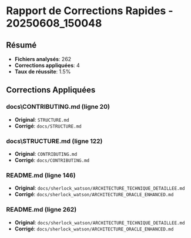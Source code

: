 # Rapport de Corrections Rapides - 20250608_150048

## Résumé
- **Fichiers analysés**: 262
- **Corrections appliquées**: 4
- **Taux de réussite**: 1.5%

## Corrections Appliquées

### docs\CONTRIBUTING.md (ligne 20)
- **Original**: `STRUCTURE.md`
- **Corrigé**: `docs/STRUCTURE.md`

### docs\STRUCTURE.md (ligne 122)
- **Original**: `CONTRIBUTING.md`
- **Corrigé**: `docs/CONTRIBUTING.md`

### README.md (ligne 146)
- **Original**: `docs/sherlock_watson/ARCHITECTURE_TECHNIQUE_DETAILLEE.md`
- **Corrigé**: `docs/sherlock_watson/ARCHITECTURE_ORACLE_ENHANCED.md`

### README.md (ligne 262)
- **Original**: `docs/sherlock_watson/ARCHITECTURE_TECHNIQUE_DETAILLEE.md`
- **Corrigé**: `docs/sherlock_watson/ARCHITECTURE_ORACLE_ENHANCED.md`


